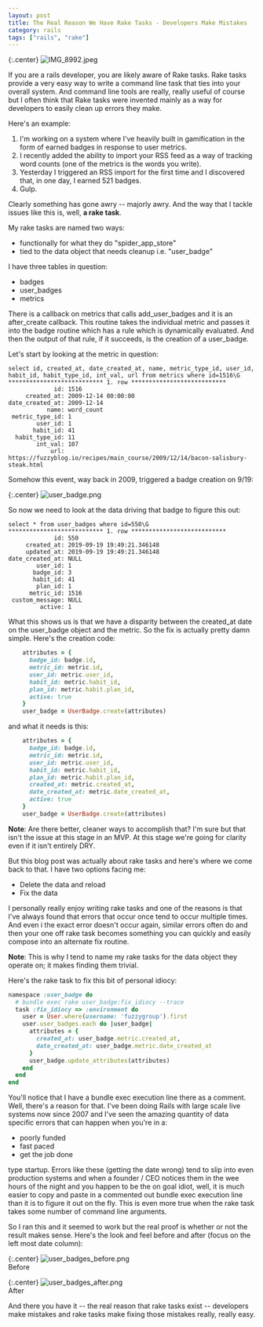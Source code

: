 ```yaml
---
layout: post
title: The Real Reason We Have Rake Tasks - Developers Make Mistakes
category: rails
tags: ["rails", "rake"]
---
```

{:.center}
![IMG_8992.jpeg](/blog/assets/IMG_8992.jpeg)


If you are a rails developer, you are likely aware of Rake tasks.  Rake tasks provide a very easy way to write a command line task that ties into your overall system.  And command line tools are really, really useful of course but I often think that Rake tasks were invented mainly as a way for developers to easily clean up errors they make.

Here's an example:

1. I'm working on a system where I've heavily built in gamification in the form of earned badges in response to user metrics.
2. I recently added the ability to import your RSS feed as a way of tracking word counts (one of the metrics is the words you write).
3. Yesterday I triggered an RSS import for the first time and I discovered that, in one day, I earned 521 badges.  
4. Gulp.

Clearly something has gone awry -- majorly awry.  And the way that I tackle issues like this is, well, **a rake task**.

My rake tasks are named two ways: 

* functionally for what they do "spider_app_store"
* tied to the data object that needs cleanup i.e. "user_badge"

I have three tables in question:

* badges
* user_badges
* metrics

There is a callback on metrics that calls add_user_badges and it is an after_create callback.  This routine takes the individual metric and passes it into the badge routine which has a rule which is dynamically evaluated.  And then the output of that rule, if it succeeds, is the creation of a user_badge.

Let's start by looking at the metric in question: 

    select id, created_at, date_created_at, name, metric_type_id, user_id, habit_id, habit_type_id, int_val, url from metrics where id=1516\G
    *************************** 1. row ***************************
                 id: 1516
         created_at: 2009-12-14 00:00:00
    date_created_at: 2009-12-14
               name: word_count
     metric_type_id: 1
            user_id: 1
           habit_id: 41
      habit_type_id: 11
            int_val: 107
                url: https://fuzzyblog.io/recipes/main_course/2009/12/14/bacon-salisbury-steak.html                

Somehow this event, way back in 2009, triggered a badge creation on 9/19:

{:.center}
![user_badge.png](/blog/assets/user_badge.png)

So now we need to look at the data driving that badge to figure this out:

    select * from user_badges where id=550\G
    *************************** 1. row ***************************
                 id: 550
         created_at: 2019-09-19 19:49:21.346148
         updated_at: 2019-09-19 19:49:21.346148
    date_created_at: NULL
            user_id: 1
           badge_id: 3
           habit_id: 41
            plan_id: 1
          metric_id: 1516
     custom_message: NULL
             active: 1

What this shows us is that we have a disparity between the created_at date on the user_badge object and the metric.  So the fix is actually pretty damn simple.  Here's the creation code:

```ruby
    attributes = {
      badge_id: badge.id, 
      metric_id: metric.id,
      user_id: metric.user_id,
      habit_id: metric.habit_id,
      plan_id: metric.habit.plan_id,
      active: true
    }
    user_badge = UserBadge.create(attributes)
```

and what it needs is this:

```ruby
    attributes = {
      badge_id: badge.id, 
      metric_id: metric.id,
      user_id: metric.user_id,
      habit_id: metric.habit_id,
      plan_id: metric.habit.plan_id,
      created_at: metric.created_at,
      date_created_at: metric.date_created_at,
      active: true
    }
    user_badge = UserBadge.create(attributes)
```

**Note**: Are there better, cleaner ways to accomplish that?  I'm sure but that isn't the issue at this stage in an MVP.  At this stage we're going for clarity even if it isn't entirely DRY.

But this blog post was actually about rake tasks and here's where we come back to that.  I have two options facing me:

* Delete the data and reload
* Fix the data

I personally really enjoy writing rake tasks and one of the reasons is that I've always found that errors that occur once tend to occur multiple times.  And even i the exact error doesn't occur again, similar errors often do and then your one off rake task becomes something you can quickly and easily compose into an alternate fix routine.

**Note**: This is why I tend to name my rake tasks for the data object they operate on; it makes finding them trivial.

Here's the rake task to fix this bit of personal idiocy:

```ruby
namespace :user_badge do
  # bundle exec rake user_badge:fix_idiocy --trace
  task :fix_idiocy => :environment do 
    user = User.where(username: 'fuzzygroup').first
    user.user_badges.each do |user_badge|
      attributes = {
        created_at: user_badge.metric.created_at,
        date_created_at: user_badge.metric.date_created_at
      }
      user_badge.update_attributes(attributes)
    end
  end
end
```

You'll notice that I have a bundle exec execution line there as a comment.  Well, there's a reason for that.  I've been doing Rails with large scale live systems now since 2007 and I've seen the amazing quantity of data specific errors that can happen when you're in a: 

* poorly funded 
* fast paced
* get the job done 

type startup.  Errors like these (getting the date wrong) tend to slip into even production systems and when a founder / CEO notices them in the wee hours of the night and you happen to be the on goal idiot, well, it is much easier to copy and paste in a commented out bundle exec execution line than it is to figure it out on the fly.  This is even more true when the rake task takes some number of command line arguments.

So I ran this and it seemed to work but the real proof is whether or not the result makes sense.  Here's the look and feel before and after (focus on the left most date column):

{:.center}
![user_badges_before.png](/blog/assets/user_badges_before.png)<br/>Before

{:.center}
![user_badges_after.png](/blog/assets/user_badges_after.png)<br/>After

And there you have it -- the real reason that rake tasks exist -- developers make mistakes and rake tasks make fixing those mistakes really, really easy.

